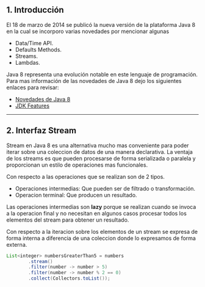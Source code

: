 
## 1. Introducción
El 18 de marzo de 2014 se publicó la nueva versión de la plataforma Java 8 en la cual se incorporo varias novedades por mencionar algunas
 
 * Data/Time API.
 * Defaults Methods.
 * Streams.
 * Lambdas.

Java 8 representa una evolución notable en este lenguaje de programación. Para mas información de las novedades de Java 8 dejo los siguientes enlaces para revisar:

 * [Novedades de Java 8](http://www.oracle.com/technetwork/java/javase/8-whats-new-2157071.html)
 * [JDK Features](http://openjdk.java.net/projects/jdk8/features#126)

---

## 2. Interfaz Stream
Stream en Java 8 es una alternativa mucho mas conveniente para poder iterar sobre una coleccion de datos de una manera declarativa. La ventaja de los streams es que pueden procesarse de forma serializada o paralela y proporcionan un estilo de operaciones mas funcionales.

Con respecto a las operaciones que se realizan son de 2 tipos.
 * Operaciones intermedias: Que pueden ser de filtrado o transformación. 
 * Operacion terminal: Que producen un resultado.

Las operaciones intermedias son **lazy** porque se realizan cuando se invoca a la operacion final y  no necesitan en algunos casos procesar todos los elementos del stream para obtener un resultado.

Con respecto a la iteracion sobre los elementos de un stream se expresa de forma interna a diferencia de una coleccion donde lo expresamos de forma externa. 

```java
List<integer> numbersGreaterThan5 = numbers
        .stream()
        .filter(number -> number > 5)
        .filter(number -> number % 2 == 0)
        .collect(Collectors.toList());
```

